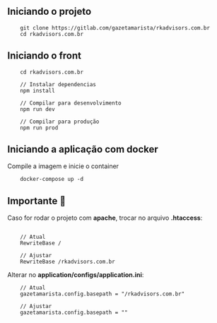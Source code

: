 ## Iniciando o projeto

```
    git clone https://gitlab.com/gazetamarista/rkadvisors.com.br
    cd rkadvisors.com.br
```

## Iniciando o front

```
    cd rkadvisors.com.br

    // Instalar dependencias
    npm install

    // Compilar para desenvolvimento
    npm run dev 

    // Compilar para produção
    npm run prod
```

## Iniciando a aplicação com docker

Compile a imagem e inicie o container

```
    docker-compose up -d
```

## Importante 🚨

Caso for rodar o projeto com **apache**, trocar no arquivo **.htaccess**:

```

    // Atual
    RewriteBase /

    // Ajustar
    RewriteBase /rkadvisors.com.br

```

Alterar no **application/configs/application.ini**:

```
    // Atual
    gazetamarista.config.basepath = "/rkadvisors.com.br"

    // Ajustar
    gazetamarista.config.basepath = ""
```